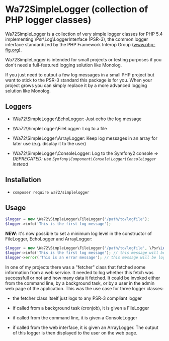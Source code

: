 Wa72SimpleLogger (collection of PHP logger classes)
===================================================

Wa72SimpleLogger is a collection of very simple logger classes for PHP 5.4 implementing  \Psr\Log\LoggerInterface (PSR-3),
the common logger interface standardized by the PHP Framework Interop Group (www.php-fig.org).

Wa72SimpleLogger is intended for small projects or testing purposes if you don't need a full-featured logging solution
like Monolog.

If you just need to output a few log messages in a small PHP project but want to stick to the PSR-3 standard this package is for you. When your project grows you can simply replace it by a more advanced logging solution like Monolog.

Loggers
-------

- \Wa72\SimpleLogger\EchoLogger: Just echo the log message

- \Wa72\SimpleLogger\FileLogger: Log to a file

- \Wa72\SimpleLogger\ArrayLogger: Keep log messages in an array for later use (e.g. display it to the user)

- \Wa72\SimpleLogger\ConsoleLogger: Log to the Symfony2 console => *DEPRECATED: use `Symfony\Component\Console\Logger\ConsoleLogger` instead*


Installation
------------

-   `composer require wa72/simplelogger`


Usage
-----

```php
$logger = new \Wa72\SimpleLogger\FileLogger('/path/to/logfile');
$logger->info('This is the first log message');
```

**NEW**: it's now possible to set a minimum log level in the constructor of FileLogger, EchoLogger and ArrayLogger:

```php
$logger = new \Wa72\SimpleLogger\FileLogger('/path/to/logfile', \Psr\Log\LogLevel::ERROR);
$logger->info('This is the first log message'); // this message will be discarded
$logger->error('This is an error message'); // this message will be logged
```

In one of my projects there was a "fetcher" class that fetched some information from a web service. It needed to log whether this fetch was successfull or not and how many data it fetched. It could be invoked either from the command line, by a background task, or by a user in the admin web page of the application. This was the use case for three logger classes:

- the fetcher class itself just logs to any PSR-3 compliant logger

- if called from a background task (cronjob), it is given a FileLogger

- if called from the command line, it is given a ConsoleLogger

- if called from the web interface, it is given an ArrayLogger. The output of this logger is then displayed to the user on the web page.


